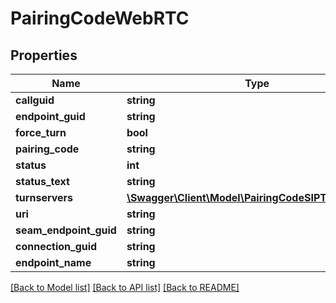 # PairingCodeWebRTC

## Properties
Name | Type | Description | Notes
------------ | ------------- | ------------- | -------------
**callguid** | **string** |  | [optional] 
**endpoint_guid** | **string** |  | [optional] 
**force_turn** | **bool** |  | [optional] 
**pairing_code** | **string** |  | [optional] 
**status** | **int** |  | [optional] 
**status_text** | **string** |  | [optional] 
**turnservers** | [**\Swagger\Client\Model\PairingCodeSIPTurnservers[]**](PairingCodeSIPTurnservers.md) |  | [optional] 
**uri** | **string** |  | [optional] 
**seam_endpoint_guid** | **string** |  | [optional] 
**connection_guid** | **string** |  | [optional] 
**endpoint_name** | **string** |  | [optional] 

[[Back to Model list]](../README.md#documentation-for-models) [[Back to API list]](../README.md#documentation-for-api-endpoints) [[Back to README]](../README.md)


